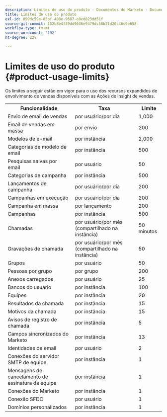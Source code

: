 ```yaml
---
description: Limites de uso do produto - Documentos do Marketo - Documentação do produto
title: Limites de uso do produto
exl-id: 899dc59e-85bf-408e-9687-e0ed823dd51f
source-git-commit: 152b8e4f39dd9036e9479dc58b21d20c46c9e658
workflow-type: tm+mt
source-wordcount: '192'
ht-degree: 22%

---
```


# Limites de uso do produto {#product-usage-limits}

Os limites a seguir estão em vigor para o uso dos recursos expandidos de envolvimento de vendas disponíveis com as Ações de insight de vendas.

<table>
  <th>Funcionalidade</th>
  <th>Taxa</th>
  <th>Limite</th>
 <tr>
  <td>Envio de email de vendas</td>
  <td>por usuário/por dia</td>
  <td>1,000</td>
 </tr>
 <tr>
  <td>Email de vendas em massa</td>
  <td>por envio</td>
  <td>200</td>
 </tr>
 <tr>
  <td>Modelos de e-mail</td>
  <td>por instância</td>
  <td>2,000</td>
 </tr>
 <tr>
  <td>Categorias de modelo de email</td>
  <td>por instância</td>
  <td>500</td>
 </tr>
 <tr>
  <td>Pesquisas salvas por email</td>
  <td>por usuário</td>
  <td>50</td>
 </tr>
 <tr>
  <td>Categorias de campanha</td>
  <td>por instância</td>
  <td>500</td>
 </tr>
 <tr>
  <td>Lançamentos de campanha</td>
  <td>por usuário/por dia</td>
  <td>200</td>
 </tr>
 <tr>
  <td>Campanhas em execução</td>
  <td>por usuário/por dia</td>
  <td>200</td>
 </tr>
 <tr>
  <td>Campanha em massa</td>
  <td>por lançamento</td>
  <td>200</td>
 </tr>
 <tr>
  <td>Campanhas</td>
  <td>por instância</td>
  <td>500</td>
 </tr>
  <td>Chamadas</td>
  <td>por usuário/por mês (compartilhado na instância)</td>
  <td>50 minutos</td>
 </tr>
 <tr>
  <td>Gravações de chamada</td>
  <td>por usuário/por mês (compartilhado na instância)</td>
  <td>50</td>
 </tr>
 <tr>
  <td>Grupos</td>
  <td>por usuário</td>
  <td>50</td>
 </tr>
 <tr>
  <td>Pessoas por grupo</td>
  <td>por grupo</td>
  <td>200</td>
 </tr>
 <tr>
  <td>Anexos carregados</td>
  <td>por usuário</td>
  <td>25</td>
 </tr>
 <tr>
  <td>Bancos do usuário</td>
  <td>por instância</td>
  <td>100</td>
 </tr>
 <tr>
  <td>Equipes</td>
  <td>por instância</td>
  <td>20</td>
 </tr>
 <tr>
  <td>Resultados da chamada</td>
  <td>por instância</td>
  <td>15</td>
 </tr>
 <tr>
  <td>Motivos da chamada</td>
  <td>por instância</td>
  <td>15</td>
 </tr>
 <tr>
  <td>Avisos de registro de chamada</td>
  <td>por instância</td>
  <td>5</td>
 </tr>
 <tr>
  <td>Campos sincronizados do Marketo</td>
  <td>por instância</td>
  <td>13</td>
 </tr>
  <td>Identidades de email</td>
  <td>por usuário</td>
  <td>2</td>
 </tr>
 <tr>
  <td>Conexões do servidor SMTP de equipe</td>
  <td>por instância</td>
  <td>1</td>
 </tr>
 <tr>
  <td>Mensagens de cancelamento de assinatura da equipe</td>
  <td>por instância</td>
  <td>1</td>
 </tr>
 <tr>
  <td>Conexões do Marketo</td>
  <td>por instância</td>
  <td>1</td>
 </tr>
 <tr>
  <td>Conexão SFDC</td>
  <td>por usuário</td>
  <td>1</td>
 </tr>
 <tr>
  <td>Domínios personalizados</td>
  <td>por instância</td>
  <td>1</td>
 </tr>
</table>
